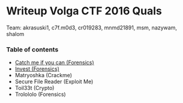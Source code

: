 # Writeup Volga CTF 2016 Quals

Team: akrasuski1, c7f.m0d3, cr019283, mnmd21891, msm, nazywam, shalom

### Table of contents

 * [Catch me if you can (Forensics)](catch_me_if_you_can)
 * [Invest (Forensics)](invest)
 * Matryoshka (Crackme)
 * Secure File Reader (Exploit Me)
 * Toil33t (Crypto)
 * Trolololo (Forensics)
